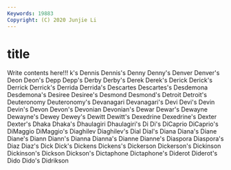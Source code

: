 ```yaml
---
Keywords: 19883
Copyright: (C) 2020 Junjie Li
---
```


# title

Write contents here!!!
k's 
Dennis 
Dennis's
Denny 
Denny's 
Denver 
Denver's 
Deon 
Deon's 
Depp 
Depp's 
Derby 
Derby's
Derek 
Derek's 
Derick 
Derick's 
Derrick 
Derrick's 
Derrida 
Derrida's 
Descartes 
Descartes's
Desdemona 
Desdemona's 
Desiree 
Desiree's 
Desmond 
Desmond's 
Detroit 
Detroit's 
Deuteronomy 
Deuteronomy's
Devanagari 
Devanagari's 
Devi 
Devi's 
Devin 
Devin's 
Devon 
Devon's 
Devonian 
Devonian's
Dewar 
Dewar's 
Dewayne 
Dewayne's 
Dewey 
Dewey's 
Dewitt 
Dewitt's 
Dexedrine 
Dexedrine's
Dexter 
Dexter's 
Dhaka 
Dhaka's 
Dhaulagiri 
Dhaulagiri's 
Di 
Di's 
DiCaprio 
DiCaprio's
DiMaggio 
DiMaggio's 
Diaghilev 
Diaghilev's 
Dial 
Dial's 
Diana 
Diana's 
Diane 
Diane's
Diann 
Diann's 
Dianna 
Dianna's 
Dianne 
Dianne's 
Diaspora 
Diaspora's 
Diaz 
Diaz's
Dick 
Dick's 
Dickens 
Dickens's 
Dickerson 
Dickerson's 
Dickinson 
Dickinson's 
Dickson 
Dickson's
Dictaphone 
Dictaphone's 
Diderot 
Diderot's 
Dido 
Dido's 
Didrikson 
